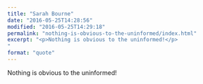 ```yaml
---
title: "Sarah Bourne"
date: "2016-05-25T14:28:56"
modified: "2016-05-25T14:29:18"
permalink: "nothing-is-obvious-to-the-uninformed/index.html"
excerpt: "<p>Nothing is obvious to the uninformed!</p>
"
format: "quote"
---
```

<p>Nothing is obvious to the uninformed!</p>
